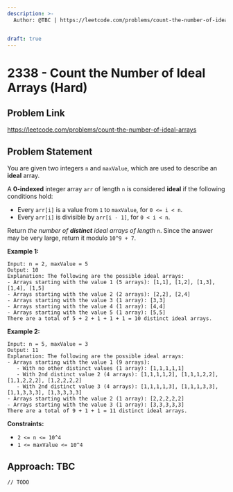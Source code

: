 ```yaml
---
description: >-
  Author: @TBC | https://leetcode.com/problems/count-the-number-of-ideal-arrays


draft: true
---
```


# 2338 - Count the Number of Ideal Arrays (Hard)

## Problem Link

https://leetcode.com/problems/count-the-number-of-ideal-arrays

## Problem Statement

You are given two integers `n` and `maxValue`, which are used to describe an **ideal** array.

A **0-indexed** integer array `arr` of length `n` is considered **ideal** if the following conditions hold:

- Every `arr[i]` is a value from `1` to `maxValue`, for `0 <= i < n`.
- Every `arr[i]` is divisible by `arr[i - 1]`, for `0 < i < n`.

Return _the number of **distinct** ideal arrays of length_ `n`. Since the answer may be very large, return it modulo `10^9 + 7`.

**Example 1:**

```
Input: n = 2, maxValue = 5
Output: 10
Explanation: The following are the possible ideal arrays:
- Arrays starting with the value 1 (5 arrays): [1,1], [1,2], [1,3], [1,4], [1,5]
- Arrays starting with the value 2 (2 arrays): [2,2], [2,4]
- Arrays starting with the value 3 (1 array): [3,3]
- Arrays starting with the value 4 (1 array): [4,4]
- Arrays starting with the value 5 (1 array): [5,5]
There are a total of 5 + 2 + 1 + 1 + 1 = 10 distinct ideal arrays.
```

**Example 2:**

```
Input: n = 5, maxValue = 3
Output: 11
Explanation: The following are the possible ideal arrays:
- Arrays starting with the value 1 (9 arrays):
   - With no other distinct values (1 array): [1,1,1,1,1]
   - With 2nd distinct value 2 (4 arrays): [1,1,1,1,2], [1,1,1,2,2], [1,1,2,2,2], [1,2,2,2,2]
   - With 2nd distinct value 3 (4 arrays): [1,1,1,1,3], [1,1,1,3,3], [1,1,3,3,3], [1,3,3,3,3]
- Arrays starting with the value 2 (1 array): [2,2,2,2,2]
- Arrays starting with the value 3 (1 array): [3,3,3,3,3]
There are a total of 9 + 1 + 1 = 11 distinct ideal arrays.
```

**Constraints:**

- `2 <= n <= 10^4`
- `1 <= maxValue <= 10^4`

## Approach: TBC

<SolutionAuthor name="@TBC"/>

```
// TODO
```
